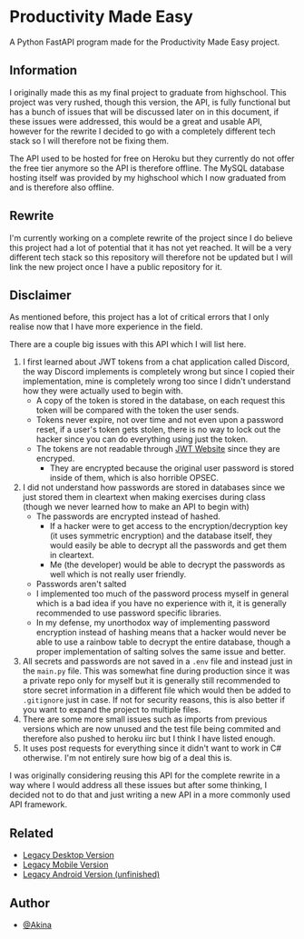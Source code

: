 
# Productivity Made Easy

A Python FastAPI program made for the Productivity Made Easy project.


## Information

I originally made this as my final project to graduate from highschool. This project was very rushed, though this version, the API, is fully functional but has a bunch of issues that will be discussed later on in this document, if these issues were addressed, this would be a great and usable API, however for the rewrite I decided to go with a completely different tech stack so I will therefore not be fixing them.

The API used to be hosted for free on Heroku but they currently do not offer the free tier anymore so the API is therefore offline. The MySQL database hosting itself was provided by my highschool which I now graduated from and is therefore also offline.

## Rewrite

I'm currently working on a complete rewrite of the project since I do believe this project had a lot of potential that it has not yet reached. It will be a very different tech stack so this repository will therefore not be updated but I will link the new project once I have a public repository for it.


## Disclaimer

As mentioned before, this project has a lot of critical errors that I only realise now that I have more experience in the field.

There are a couple big issues with this API which I will list here.
1. I first learned about JWT tokens from a chat application called Discord, the way Discord implements is completely wrong but since I copied their implementation, mine is completely wrong too since I didn't understand how they were actually used to begin with.
	- A copy of the token is stored in the database, on each request this token will be compared with the token the user sends.
	- Tokens never expire, not over time and not even upon a password reset, if a user's token gets stolen, there is no way to lock out the hacker since you can do everything using just the token.
	- The tokens are not readable through [JWT Website](https://jwt.io/) since they are encryped.
		- They are encrypted because the original user password is stored inside of them, which is also horrible OPSEC.
2. I did not understand how passwords are stored in databases since we just stored them in cleartext when making exercises during class (though we never learned how to make an API to begin with)
	- The passwords are encrypted instead of hashed.
		- If a hacker were to get access to the encryption/decryption key (it uses symmetric encryption) and the database itself, they would easily be able to decrypt all the passwords and get them in cleartext.
		- Me (the developer) would be able to decrypt the passwords as well which is not really user friendly.
	- Passwords aren't salted
	- I implemented too much of the password process myself in general which is a bad idea if you have no experience with it, it is generally recommended to use password specific libraries.
	- In my defense, my unorthodox way of implementing password encryption instead of hashing means that a hacker would never be able to use a rainbow table to decrypt the entire database, though a proper implementation of salting solves the same issue and better.
3. All secrets and passwords are not saved in a `.env` file and instead just in the `main.py` file. This was somewhat fine during production since it was a private repo only for myself but it is generally still recommended to store secret information in a different file which would then be added to `.gitignore` just in case. If not for security reasons, this is also better if you want to expand the project to multiple files.
4. There are some more small issues such as imports from previous versions which are now unused and the test file being commited and therefore also pushed to heroku iirc but I think I have listed enough.
5. It uses post requests for everything since it didn't want to work in C# otherwise. I'm not entirely sure how big of a deal this is.

I was originally considering reusing this API for the complete rewrite in a way where I would address all these issues but after some thinking, I decided not to do that and just writing a new API in a more commonly used API framework.

 
## Related

- [Legacy Desktop Version](https://github.com/kaajjaak/PMEDesktopLegacy)
- [Legacy Mobile Version](https://github.com/kaajjaak/PMEMobileLegacy)
- [Legacy Android Version (unfinished)](https://github.com/kaajjaak/PMEAndroidLegacy)



## Author

- [@Akina](https://www.github.com/kaajjaak)


